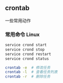 crontab
---
一些常用动作

### 常用命令 Linux
```sh
service crond start
service crond stop
service crond restart
service crond status
```

```sh
crontab -e  # 修改任务
crontab -l  # 查看任务列表
crontab -r  # 删除任务
```
